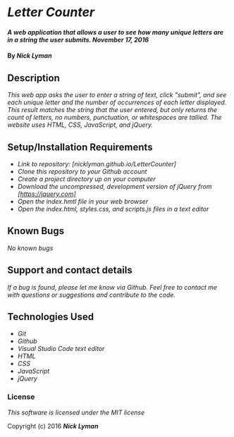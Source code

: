 # _Letter Counter_

#### _A web application that allows a user to see how many unique letters are in a string the user submits. November 17, 2016_

#### By _**Nick Lyman**_

## Description

_This web app asks the user to enter a string of text, click "submit", and see each unique letter and the number of occurrences of each letter displayed. This result matches the string that the user entered, but only returns the count of letters, no numbers, punctuation, or whitespaces are tallied. The website uses HTML, CSS, JavaScript, and jQuery._

## Setup/Installation Requirements

* _Link to repository: [nicklyman.github.io/LetterCounter]_
* _Clone this repository to your Github account_
* _Create a project directory up on your computer_
* _Download the uncompressed, development version of jQuery from [https://jquery.com]_
* _Open the index.hmtl file in your web browser_
* _Open the index.html, styles.css, and scripts.js files in a text editor_

## Known Bugs

_No known bugs_

## Support and contact details

_If a bug is found, please let me know via Github. Feel free to contact me with questions or suggestions and contribute to the code._

## Technologies Used

* _Git_
* _Github_
* _Visual Studio Code text editor_
* _HTML_
* _CSS_
* _JavaScript_
* _jQuery_

### License

*This software is licensed under the MIT license*

Copyright (c) 2016 **_Nick Lyman_**